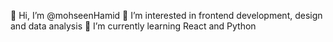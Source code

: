 👋 Hi, I’m @mohseenHamid
👀 I’m interested in frontend development, design and data analysis
🌱 I’m currently learning React and Python

<!---
mohseenHamid/mohseenHamid is a ✨ special ✨ repository because its `README.md` (this file) appears on your GitHub profile.
You can click the Preview link to take a look at your changes.
--->
